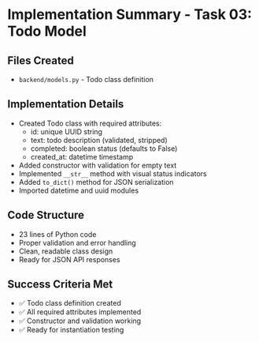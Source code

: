 # Implementation Summary - Task 03: Todo Model

## Files Created
- `backend/models.py` - Todo class definition

## Implementation Details
- Created Todo class with required attributes:
  - id: unique UUID string
  - text: todo description (validated, stripped)
  - completed: boolean status (defaults to False)
  - created_at: datetime timestamp
- Added constructor with validation for empty text
- Implemented `__str__` method with visual status indicators
- Added `to_dict()` method for JSON serialization
- Imported datetime and uuid modules

## Code Structure
- 23 lines of Python code
- Proper validation and error handling
- Clean, readable class design
- Ready for JSON API responses

## Success Criteria Met
- ✅ Todo class definition created
- ✅ All required attributes implemented
- ✅ Constructor and validation working
- ✅ Ready for instantiation testing